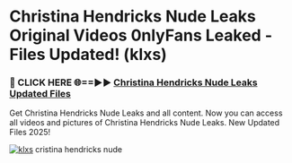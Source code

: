 # Christina Hendricks Nude Leaks Original Videos 0nlyFans Leaked - Files Updated! (klxs)

<h3>🔴 CLICK HERE 🌐==►► <a href="https://tinyurl.com/52m3yx9h" rel="nofollow">Christina Hendricks Nude Leaks Updated Files</a></h3>

Get Christina Hendricks Nude Leaks and all content. Now you can access all videos and pictures of Christina Hendricks Nude Leaks. New Updated Files 2025!

[![klxs](https://i.imgur.com/TnHtlc8.gif)](https://tinyurl.com/52m3yx9h)
cristina hendricks nude